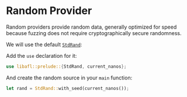 # Random Provider

Random providers provide random data, generally optimized for speed because fuzzing
does not require cryptographically secure randomness.

We will use the default [`StdRand`](https://docs.rs/libafl/latest/libafl/bolts/rands/type.StdRand.html):


Add the `use` declaration for it:

```rust
use libafl::prelude::{StdRand, current_nanos};
```

And create the random source in your `main` function:

```rust
let rand = StdRand::with_seed(current_nanos());
```
